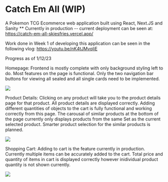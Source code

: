 # Catch Em All (WIP)
 A Pokemon TCG Ecommerce web application built using React, Next.JS and Sanity 
** Currently in production -- current deployment can be seen at: https://catch-em-all-skiesfries.vercel.app/

Work done in Week 1 of developing this application can be seen in the following vlog: https://youtu.be/nK4tJMvqliE

Progress as of 1/12/23

Homepage:
Frontend is mostly complete with only background styling left to do. Most features on the page is functional. 
Only the two navigation bar buttons for viewing all sealed and all single cards need to be implemented.

![](https://github.com/skiesfries/Catch-Em-All/blob/main/Homepage.gif)

Product Details:
Clicking on any product will take you to the product details page for that product. All product details are displayed correctly. 
Adding different quantities of objects to the cart is fully functional and working correctly from this page. The carousal of similar products
at the bottom of the page currently only displays products from the same Set as the current selected product. Smarter product selection for the
similar products is planned. 

![](https://github.com/skiesfries/Catch-Em-All/blob/main/productDetails.gif)

Shopping Cart:
Adding to cart is the feature currently in production. Currently multiple items can be accurately added to the cart. 
Total price and quantity of items in cart is displayed correctly however inidividual product quantity is not shown currently. 

![](https://github.com/skiesfries/Catch-Em-All/blob/main/addToCart.gif)
